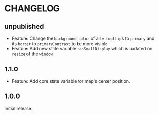 # CHANGELOG

## unpublished

- Feature: Change the `background-color` of all `v-tooltip`s to `primary` and its `border` to `primaryContrast` to be more visible.
- Feature: Add new state variable `hasSmallDisplay` which is updated on `resize` of the `window`.

## 1.1.0

- Feature: Add core state variable for map's center position.

## 1.0.0

Initial release.
